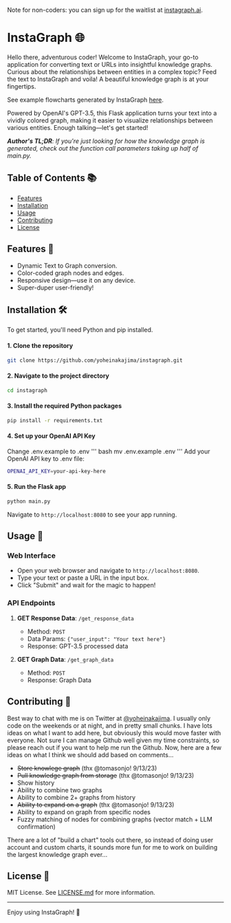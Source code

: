Note for non-coders: you can sign up for the waitlist at [instagraph.ai](https://instagraph.ai).

# InstaGraph 🌐

Hello there, adventurous coder! Welcome to InstaGraph, your go-to application for converting text or URLs into insightful knowledge graphs. Curious about the relationships between entities in a complex topic? Feed the text to InstaGraph and voila! A beautiful knowledge graph is at your fingertips.

See example flowcharts generated by InstaGraph [here](https://twitter.com/yoheinakajima/status/1701351068817301922).

Powered by OpenAI's GPT-3.5, this Flask application turns your text into a vividly colored graph, making it easier to visualize relationships between various entities. Enough talking—let's get started!

***Author's TL;DR**: If you're just looking for how the knowledge graph is generated, check out the function call parameters taking up half of main.py.*

## Table of Contents 📚

- [Features](#features-)
- [Installation](#installation-)
- [Usage](#usage-)
- [Contributing](#contributing-)
- [License](#license-)

## Features 🌟

- Dynamic Text to Graph conversion.
- Color-coded graph nodes and edges.
- Responsive design—use it on any device.
- Super-duper user-friendly!

## Installation 🛠️

To get started, you'll need Python and pip installed.

#### 1. Clone the repository
```bash
git clone https://github.com/yoheinakajima/instagraph.git
```
#### 2. Navigate to the project directory
```bash
cd instagraph
```
#### 3. Install the required Python packages
```bash
pip install -r requirements.txt
```
#### 4. Set up your OpenAI API Key
Change .env.example to .env
''' bash
    mv .env.example .env
'''
Add your OpenAI API key to .env file:
```bash
OPENAI_API_KEY=your-api-key-here
```
#### 5. Run the Flask app
```bash
python main.py
```
   Navigate to `http://localhost:8080` to see your app running.

## Usage 🎉

### Web Interface

- Open your web browser and navigate to `http://localhost:8080`.
- Type your text or paste a URL in the input box.
- Click "Submit" and wait for the magic to happen!

### API Endpoints

1. **GET Response Data**: `/get_response_data`

    - Method: `POST`
    - Data Params: `{"user_input": "Your text here"}`
    - Response: GPT-3.5 processed data

2. **GET Graph Data**: `/get_graph_data`

    - Method: `POST`
    - Response: Graph Data

## Contributing 🤝

Best way to chat with me is on Twitter at [@yoheinakajima](https://twitter.com/yoheinakajima). I usually only code on the weekends or at night, and in pretty small chunks. I have lots ideas on what I want to add here, but obviously this would move faster with everyone. Not sure I can manage Github well given my time constraints, so please reach out if you want to help me run the Github. Now, here are a few ideas on what I think we should add based on comments...
- ~~Store knowlege graph~~ (thx @tomasonjo! 9/13/23)
- ~~Pull knowledge graph from storage~~ (thx @tomasonjo! 9/13/23)
- Show history
- Ability to combine two graphs 
- Ability to combine 2+ graphs from history
- ~~Ability to expand on a graph~~ (thx @tomasonjo! 9/13/23)
- Ability to expand on graph from specific nodes
- Fuzzy matching of nodes for combining graphs (vector match + LLM confirmation)

There are a lot of "build a chart" tools out there, so instead of doing user account and custom charts, it sounds more fun for me to work on building the largest knowledge graph ever...

## License 📝

MIT License. See [LICENSE.md](LICENSE.md) for more information.

---

Enjoy using InstaGraph! 🎉

